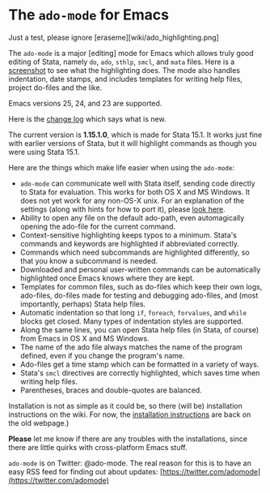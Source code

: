 # The `ado-mode` for Emacs

Just a test, please ignore [eraseme][wiki/ado_highlighting.png]

The `ado-mode` is a major [editing] mode for Emacs which allows truly good editing of Stata, namely `do`, `ado`, `sthlp`, `smcl`, and `mata` files. Here is a [screenshot](docs4github/ado_highlighting.png) to see what the highlighting does. The mode also handles indentation, date stamps, and includes templates for writing help files, project do-files and the like.

Emacs versions 25, 24, and 23 are supported.

Here is the [change log](changes.md) which says what is new.

The current version is **1.15.1.0**, which is made for Stata 15.1. It works just fine with earlier versions of Stata, but it will highlight commands as though you were using Stata 15.1.

Here are the things which make life easier when using the `ado-mode`:

  * `ado-mode` can communicate well with Stata itself, sending code directly to Stata for evaluation. This works for both OS X and MS Windows. It does not yet work for any non-OS-X unix. For an explanation of the settings (along with hints for how to port it), please [look here](send2stata.html).
  * Ability to open any file on the default ado-path, even automagically opening the ado-file for the current command.
  * Context-sensitive highlighting keeps typos to a minimum. Stata's commands and keywords are highlighted if abbreviated correctly.
  * Commands which need subcommands are highlighted differently, so that you know a subcommand is needed.
  * Downloaded and personal user-written commands can be automatically highlighted once Emacs knows where they are kept.
  * Templates for common files, such as do-files which keep their own logs, ado-files, do-files made for testing and debugging ado-files, and (most importantly, perhaps) Stata help files.
  * Automatic indentation so that long `if`, `foreach`, `forvalues`, and `while` blocks get closed. Many types of indentation styles are supported.
  * Along the same lines, you can open Stata help files (in Stata, of course) from Emacs in OS X and MS Windows. 
  * The name of the ado file always matches the name of the program defined, even if you change the program's name.
  * Ado-files get a time stamp which can be formatted in a variety of ways.
  * Stata's `smcl` directives are correctly highlighted, which saves time when writing help files.
  * Parentheses, braces and double-quotes are balanced.

Installation is not as simple as it could be, so there (will be) installation instructions on the wiki. For now, the [installation instructions](http://louabill.org/Stata/ado-mode_install.html) are back on the old webpage.)

**Please** let me know if there are any troubles with the installations, since there are little quirks with cross-platform Emacs stuff.

`ado-mode` is on Twitter: @ado-mode. The real reason for this is to have an easy RSS feed for finding out about updates: [https://twitter.com/adomode](https://twitter.com/adomode)
